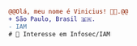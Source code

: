 ```diff
@@Olá, meu nome é Vinicius! 👩‍💻.@@
+ São Paulo, Brasil 🇧🇷.
- IAM
# 📖 Interesse em Infosec/IAM
```

<Youre doing great>
<Good things will come to you>
<Drink water and stay awesome>

<SECRET GUEST BOOK>
<ooooooooooooooooo>
<ooooooooooooooooo
|2020-08-23
| damn this quarentine for making us unable to gather our friends for some drinks 
| miss ya!
|-- alemedeiros
|2021-06-23
| https://user-images.githubusercontent.com/66042/128732266-55fc8c78-3bd4-4a99-91fb-521e9ceba127.jpeg
| sdds, Aninha! ❤️
|-- nic>
